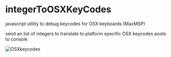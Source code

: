 # integerToOSXKeyCodes
javascript utility to debug keycodes for OSX keyboards (MaxMSP)

send an list of integers to translate to platform specific OSX keycodes
posts to console

![OSXkeycodes](link-to-image)



